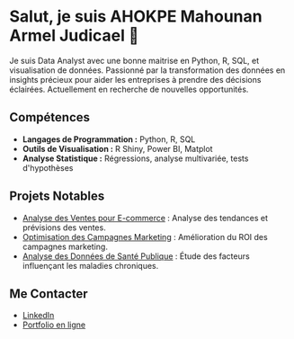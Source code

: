 # Salut, je suis AHOKPE Mahounan Armel Judicael 👋

Je suis Data Analyst avec une bonne maitrise en Python, R, SQL, et visualisation de données. Passionné par la transformation des données en insights précieux pour aider les entreprises à prendre des décisions éclairées. Actuellement en recherche de nouvelles opportunités.

## Compétences
- **Langages de Programmation :** Python, R, SQL
- **Outils de Visualisation :** R Shiny, Power BI, Matplot
- **Analyse Statistique :** Régressions, analyse multivariée, tests d'hypothèses

## Projets Notables
- [Analyse des Ventes pour E-commerce](lien_vers_projet) : Analyse des tendances et prévisions des ventes.
- [Optimisation des Campagnes Marketing](lien_vers_projet) : Amélioration du ROI des campagnes marketing.
- [Analyse des Données de Santé Publique](lien_vers_projet) : Étude des facteurs influençant les maladies chroniques.

## Me Contacter
- [LinkedIn](lien_vers_linkedin)
- [Portfolio en ligne](https://github.com/AHOKPE/AHOKPE.git)
